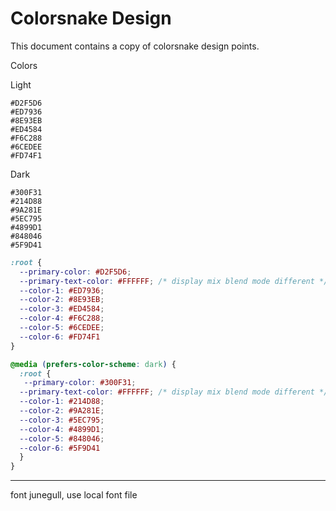 # Colorsnake Design

This document contains a copy of colorsnake design points.


Colors

Light
```palette
#D2F5D6
#ED7936
#8E93EB
#ED4584
#F6C288
#6CEDEE
#FD74F1
```
Dark
```palette
#300F31
#214D88
#9A281E
#5EC795
#4899D1
#848046
#5F9D41
```

```css
:root {
  --primary-color: #D2F5D6;
  --primary-text-color: #FFFFFF; /* display mix blend mode different */
  --color-1: #ED7936;
  --color-2: #8E93EB;
  --color-3: #ED4584;
  --color-4: #F6C288;
  --color-5: #6CEDEE;
  --color-6: #FD74F1
}

@media (prefers-color-scheme: dark) {
  :root {
   --primary-color: #300F31;
  --primary-text-color: #FFFFFF; /* display mix blend mode different */
  --color-1: #214D88;
  --color-2: #9A281E;
  --color-3: #5EC795;
  --color-4: #4899D1;
  --color-5: #848046;
  --color-6: #5F9D41
  }
}
```


---


font junegull, use local font file